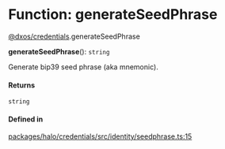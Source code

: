 # Function: generateSeedPhrase

[@dxos/credentials](../modules/dxos_credentials.md).generateSeedPhrase

**generateSeedPhrase**(): `string`

Generate bip39 seed phrase (aka mnemonic).

#### Returns

`string`

#### Defined in

[packages/halo/credentials/src/identity/seedphrase.ts:15](https://github.com/dxos/dxos/blob/db8188dae/packages/halo/credentials/src/identity/seedphrase.ts#L15)
